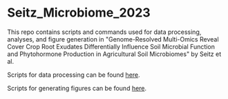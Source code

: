 # Seitz_Microbiome_2023
This repo contains scripts and commands used for data processing, analyses, and figure generation in "Genome-Resolved Multi-Omics Reveal Cover Crop Root Exudates Differentially Influence Soil Microbial Function and Phytohormone Production in Agricultural Soil Microbiomes" by Seitz et al.

Scripts for data processing can be found [here]([url](https://github.com/ThePrenniLab/Seitz_Microbiome_2023/tree/main/Data%20Processing)https://github.com/ThePrenniLab/Seitz_Microbiome_2023/tree/main/Data%20Processing).

Scripts for generating figures can be found [here]([url](https://github.com/ThePrenniLab/Seitz_Microbiome_2023/tree/main/Figures)https://github.com/ThePrenniLab/Seitz_Microbiome_2023/tree/main/Figures).
